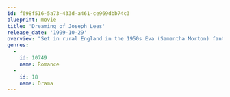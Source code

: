 ```yaml
---
id: f698f516-5a73-433d-a461-ce969dbb74c3
blueprint: movie
title: 'Dreaming of Joseph Lees'
release_date: '1999-10-29'
overview: "Set in rural England in the 1950s Eva (Samantha Morton) fantasises about her handsome, worldly cousin Joseph Lees (Rupert Graves), with whom she fell in love as a girl. However, stuck in a closed community she becomes the object of someone else's fantasy, Harry (Lee Ross). When Harry learns that Eva is planning to leave the village in order to live with and look after the injured Lees, he devises a gruesome scheme in order to force her to stay and look after him."
genres:
  -
    id: 10749
    name: Romance
  -
    id: 18
    name: Drama
---
```

